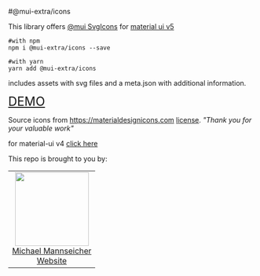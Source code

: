 #@mui-extra/icons

This library offers <a href="https://mui.com/api/svg-icon/#main-content">@mui SvgIcons</a> for <a href="https://mui.com">material ui v5</a>

```shell
#with npm
npm i @mui-extra/icons --save

#with yarn
yarn add @mui-extra/icons
```
includes assets with svg files and a meta.json with additional information.

<a href="https://mansi1.github.io/mdi-react-icons/mui" style="font-size: 25px">DEMO</a>

Source icons from https://materialdesignicons.com <a href="https://github.com/Templarian/MaterialDesign/blob/master/LICENSE">license</a>.
_"Thank you for your valuable work"_


for material-ui v4 <a href="https://www.npmjs.com/package/@material-ui-extra/icons/">click here</a>



This repo is brought to you by:

<table>
  <tbody>
    <tr>
      <td align="center">
        <img width="150" height="150"
        src="https://avatars2.githubusercontent.com/u/12079044?s=150&v=4"/>
        <br/>
        <a href="https://github.com/mansi1">Michael Mannseicher</a>
        <br/>
        <a href="https://michael.mannseicher.com">Website</a>
      </td>
    </tr>
  </tbody>
</table>
